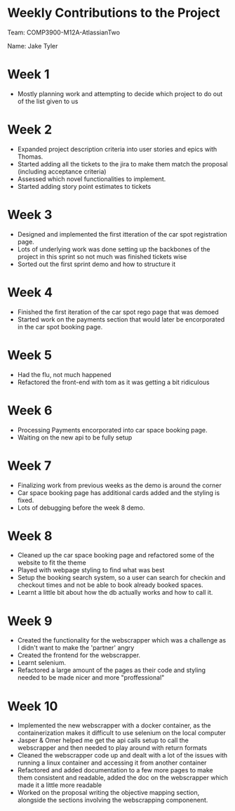 # Weekly Contributions to the Project

Team: COMP3900-M12A-AtlassianTwo

Name: Jake Tyler

# Week 1
- Mostly planning work and attempting to decide which project to do out of the list given to us

# Week 2
- Expanded project description criteria into user stories and epics with Thomas.
- Started adding all the tickets to the jira to make them match the proposal (including acceptance criteria)
- Assessed which novel functionalities to implement.
- Started adding story point estimates to tickets

# Week 3
- Designed and implemented the first itteration of the car spot registration page.
- Lots of underlying work was done setting up the backbones of the project in this sprint so not much was finished tickets wise
- Sorted out the first sprint demo and how to structure it

# Week 4
- Finished the first iteration of the car spot rego page that was demoed
- Started work on the payments section that would later be encorporated in the car spot booking page.

# Week 5
- Had the flu, not much happened
- Refactored the front-end with tom as it was getting a bit ridiculous

# Week 6 
- Processing Payments encorporated into car space booking page.
- Waiting on the new api to be fully setup

# Week 7
- Finalizing work from previous weeks as the demo is around the corner
- Car space booking page has additional cards added and the styling is fixed.
- Lots of debugging before the week 8 demo.

# Week 8
- Cleaned up the car space booking page and refactored some of the website to fit the theme
- Played with webpage styling to find what was best
- Setup the booking search system, so a user can search for checkin and checkout times and not be able to book already booked spaces.
- Learnt a little bit about how the db actually works and how to call it.

# Week 9
- Created the functionality for the webscrapper which was a challenge as I didn't want to make the 'partner' angry
- Created the frontend for the webscrapper.
- Learnt selenium.
- Refactored a large amount of the pages as their code and styling needed to be made nicer and more "proffessional"

# Week 10
- Implemented the new webscrapper with a docker container, as the containerization makes it difficult to use selenium on the local computer 
- Jasper & Omer helped me get the api calls setup to call the webscrapper and then needed to play around with return formats
- Cleaned the webscrapper code up and dealt with a lot of the issues with running a linux container and accessing it from another container
- Refactored and added documentation to a few more pages to make them consistent and readable, added the doc on the webscrapper which made it a little more readable
- Worked on the proposal writing the objective mapping section, alongside the sections involving the webscrapping componenent.
